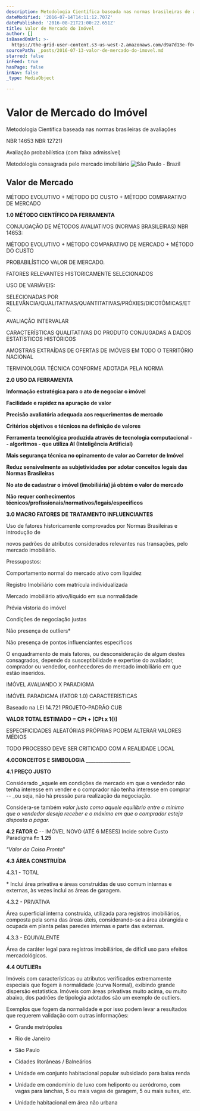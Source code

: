 ```yaml
---
description: Metodologia Científica baseada nas normas brasileiras de avaliações
dateModified: '2016-07-14T14:11:12.707Z'
datePublished: '2016-08-21T21:00:22.651Z'
title: Valor de Mercado do Imóvel
author: []
isBasedOnUrl: >-
  https://the-grid-user-content.s3-us-west-2.amazonaws.com/d9a7d13e-f04b-443b-9dce-81742d7200b1.jpg
sourcePath: _posts/2016-07-13-valor-de-mercado-do-imovel.md
starred: false
inFeed: true
hasPage: false
inNav: false
_type: MediaObject

---
```

# **Valor de Mercado do Imóvel**

Metodologia Científica baseada nas normas brasileiras de avaliações

NBR 14653 NBR 12721)

Avaliação probabilística (com faixa admissível)

Metodologia consagrada pelo mercado imobiliário
![São Paulo - Brazil](https://the-grid-user-content.s3-us-west-2.amazonaws.com/d9a7d13e-f04b-443b-9dce-81742d7200b1.jpg)

## **Valor de Mercado**

MÉTODO EVOLUTIVO + MÉTODO DO CUSTO + MÉTODO COMPARATIVO DE MERCADO

**1.0 MÉTODO CIENTÍFICO DA FERRAMENTA**

CONJUGAÇÃO DE MÉTODOS AVALIATIVOS (NORMAS BRASILEIRAS) NBR 14653:

MÉTODO EVOLUTIVO + MÉTODO COMPARATIVO DE MERCADO + MÉTODO DO CUSTO

PROBABILÍSTICO VALOR DE MERCADO.

FATORES RELEVANTES HISTORICAMENTE SELECIONADOS

USO DE VARIÁVEIS:

SELECIONADAS POR RELEVÂNCIA/QUALITATIVAS/QUANTITATIVAS/PRÓXIES/DICOTÔMICAS/ETC.

AVALIAÇÃO INTERVALAR

CARACTERÍSTICAS QUALITATIVAS DO PRODUTO CONJUGADAS A DADOS ESTATÍSTICOS HISTÓRICOS

AMOSTRAS EXTRAÍDAS DE OFERTAS DE IMÓVEIS EM TODO O TERRITÓRIO NACIONAL

TERMINOLOGIA TÉCNICA CONFORME ADOTADA PELA NORMA

**2.0 USO DA FERRAMENTA**

**Informação estratégica para o ato de negociar o imóvel**

**Facilidade e rapidez na apuração de valor**

**Precisão avaliatória adequada aos requerimentos de mercado**

**Critérios objetivos e técnicos na definição de valores**

**Ferramenta tecnológica produzida através de tecnologia computacional -- algoritmos - que utiliza AI (Inteligência Artificial)**

**Mais segurança técnica no opinamento de valor ao Corretor de Imóvel**

**Reduz sensivelmente as subjetividades por adotar conceitos legais das Normas Brasileiras**

**No ato de cadastrar o imóvel (imobiliária) já obtém o valor de mercado**

**Não requer conhecimentos técnicos/profissionais/normativos/legais/específicos**

**3.0 MACRO FATORES DE TRATAMENTO INFLUENCIANTES**

Uso de fatores historicamente comprovados por Normas Brasileiras e introdução de

novos padrões de atributos considerados relevantes nas transações, pelo mercado imobiliário.

Pressupostos:

Comportamento normal do mercado ativo com liquidez

Registro Imobiliário com matrícula individualizada

Mercado imobiliário ativo/liquido em sua normalidade

Prévia vistoria do imóvel

Condições de negociação justas

Não presença de outliers\*

Não presença de pontos influenciantes específicos

O enquadramento de mais fatores, ou desconsideração de algum destes consagrados, depende da susceptibilidade e expertise do avaliador, comprador ou vendedor, conhecedores do mercado imobiliário em que estão inseridos.

IMÓVEL AVALIANDO X PARADIGMA

IMÓVEL PARADIGMA (FATOR 1.0) CARACTERÍSTICAS

Baseado na LEI 14.721 PROJETO-PADRÃO CUB

**VALOR TOTAL ESTIMADO = CPt + \[CPt x 1()\]**

ESPECIFICIDADES ALEATÓRIAS PRÓPRIAS PODEM ALTERAR VALORES MÉDIOS

TODO PROCESSO DEVE SER CRITICADO COM A REALIDADE LOCAL

**4.0CONCEITOS E SIMBOLOGIA \_\_\_\_\_\_\_\_\_\_\_\_\_\_\_\_\_\_**

**4.1 PREÇO JUSTO**

Considerado _aquele em condições de mercado em que o vendedor não tenha interesse em vender e o comprador não tenha interesse em comprar -- _ou seja, não há pressão para realização da negociação.

Considera-se também _valor justo como aquele equilíbrio entre o mínimo que o vendedor deseja receber e o máximo em que o comprador esteja disposta a pagar._

**4.2 FATOR C** -- IMÓVEL NOVO (ATÉ 6 MESES) Incide sobre Custo Paradigma **f= 1.25**

_"Valor da Coisa Pronta_"

**4.3 ÁREA CONSTRUÍDA**

4.3.1 - TOTAL

\* Inclui área privativa e áreas construídas de uso comum internas e externas, às vezes inclui as áreas de garagem.

4.3.2 - PRIVATIVA

Área superficial interna construída, utilizada para registros imobiliários, composta pela soma das áreas úteis, considerando-se a área abrangida e ocupada em planta pelas paredes internas e parte das externas.

4.3.3 - EQUIVALENTE

Área de caráter legal para registros imobiliários, de difícil uso para efeitos mercadológicos.

**4.4 OUTLIERs**

Imóveis com características ou atributos verificados extremamente especiais que fogem à normalidade (curva Normal), exibindo grande dispersão estatística. Imóveis com áreas privativas muito acima, ou muito abaixo, dos padrões de tipologia adotados são um exemplo de outliers.

Exemplos que fogem da normalidade e por isso podem levar a resultados que requerem validação com outras informações:

- Grande metrópoles

- Rio de Janeiro

- São Paulo

- Cidades litorâneas / Balneários

- Unidade em conjunto habitacional popular subsidiado para baixa renda

- Unidade em condomínio de luxo com heliponto ou aeródromo, com vagas para lanchas, 5 ou mais vagas de garagem, 5 ou mais suítes, etc.

- Unidade habitacional em área não urbana